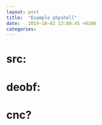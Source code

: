 ```yaml
---
layout: post
title:  "Example phpshell"
date:   2019-10-02 13:00:45 +0100
categories:
---
```


# src:

<script src="https://gist.github.com/delyee/bd017c6bb9473191b7eb312f1fce3d1d.js"></script>

# deobf:

<script src="https://gist.github.com/delyee/b564cb0b4d5230d748d6c6e0b83691eb.js"></script>

# cnc?

<blockquote class="imgur-embed-pub" lang="en" data-id="a/mpcPphv"><a href="//imgur.com/a/mpcPphv"></a></blockquote><script async src="//s.imgur.com/min/embed.js" charset="utf-8"></script>

